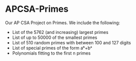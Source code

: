 # APCSA-Primes
Our AP CSA Project on Primes. We include the following:
- List of the 5762 (and increasing) largest primes
- List of up to 50000 of the smallest primes
- List of 510 random primes with between 100 and 127 digits
- List of special primes of the form aᵇ+bᵃ
- Polynomials fitting to the first n primes
